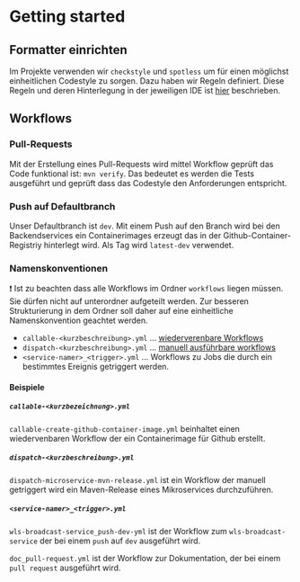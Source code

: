 # Getting started

## Formatter einrichten

Im Projekte verwenden wir `checkstyle` und `spotless` um für einen möglichst einheitlichen Codestyle zu sorgen.
Dazu haben wir Regeln definiert. Diese Regeln und deren Hinterlegung in der jeweiligen IDE ist
[hier](https://github.com/it-at-m/itm-java-codeformat) beschrieben.

## Workflows

### Pull-Requests

Mit der Erstellung eines Pull-Requests wird mittel Workflow geprüft das Code funktional ist: `mvn verify`. Das bedeutet
es werden die Tests ausgeführt und geprüft dass das Codestyle den Anforderungen entspricht.

### Push auf Defaultbranch

Unser Defaultbranch ist `dev`. Mit einem Push auf den Branch wird bei den Backendservices ein Containerimages erzeugt
das in der Github-Container-Registriy hinterlegt wird. Als Tag wird `latest-dev` verwendet.

### Namenskonventionen

❗ Ist zu beachten dass alle Workflows im Ordner `workflows` liegen müssen. Sie dürfen nicht auf unterordner aufgeteilt werden.
Zur besseren Strukturierung in dem Ordner soll daher auf eine einheitliche Namenskonvention geachtet werden.

- `callable-<kurzbeschreibung>.yml` ... [wiederverenbare Workflows](https://docs.github.com/de/actions/using-workflows/reusing-workflows)
- `dispatch-<kurzbeschreibung>.yml` ... [manuell ausführbare workflows](https://docs.github.com/de/actions/using-workflows/manually-running-a-workflow)
- `<service-namer>_<trigger>.yml` ... Workflows zu Jobs die durch ein bestimmtes Ereignis getriggert werden.

#### Beispiele

##### `callable-<kurzbezeichnung>.yml`

`callable-create-github-container-image.yml` beinhaltet einen wiedervenbaren Workflow der ein Containerimage für Github erstellt.

##### `dispatch-<kurzbeschreibung>.yml`

`dispatch-microservice-mvn-release.yml` ist ein Workflow der manuell getriggert wird ein Maven-Release eines Mikroservices durchzuführen.

##### `<service-namer>_<trigger>.yml`

`wls-broadcast-service_push-dev-yml` ist der Workflow zum `wls-broadcast-service` der bei einem `push` auf `dev` ausgeführt wird.

`doc_pull-request.yml` ist der Workflow zur Dokumentation, der bei einem `pull request` ausgeführt wird.